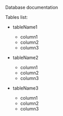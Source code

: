 Database documentation

Tables list:
- tableName1
  - column1
  - column2
  - column3

- tableName2
  - column1
  - column2 
  - column3

- tableName3
  - column1
  - column2
  - column3
